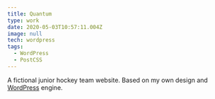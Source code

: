 ```yaml
---
title: Quantum
type: work
date: 2020-05-03T10:57:11.004Z
image: null
tech: wordpress
tags:
  - WordPress
  - PostCSS
---
```


A fictional junior hockey team website. Based on my own design and [WordPress](https://wordpress.org/) engine.
